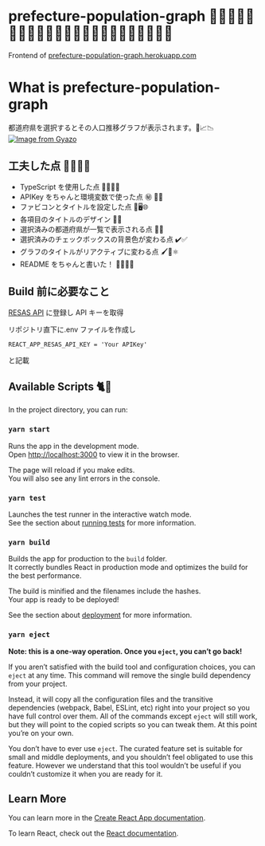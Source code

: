 # prefecture-population-graph 🗾👶🏻👩🏻🧑🏻🧑🏻‍🦳👱🏼👱🏽‍♀️👩🏾🧒🏻🧓🏼🥷🏻

Frontend of [prefecture-population-graph.herokuapp.com](https://prefecture-population-graph.herokuapp.com/)

# What is prefecture-population-graph

都道府県を選択するとその人口推移グラフが表示されます。🗾📈📉
[![Image from Gyazo](https://i.gyazo.com/22ff62bafe07399a47734bc8c1e1f83f.gif)](https://prefecture-population-graph.herokuapp.com/)

## 工夫した点 💪🏻🥺💮

- TypeScript を使用した点 👏🏻😣🌀
- APIKey をちゃんと環境変数で使った点 ㊙️ 🔐💮
- ファビコンとタイトルを設定した点 🗾🖥🌐
- 各項目のタイトルのデザイン 📰💕
- 選択済みの都道府県が一覧で表示される点 📝🗾
- 選択済みのチェックボックスの背景色が変わる点 ✔️✅
- グラフのタイトルがリアクティブに変わる点 🖌🤔⚛️
- README をちゃんと書いた！ 📝😭💦💮

## Build 前に必要なこと

[RESAS API](https://opendata.resas-portal.go.jp/) に登録し API キーを取得

リポジトリ直下に.env ファイルを作成し

```
REACT_APP_RESAS_API_KEY = 'Your APIKey'
```

と記載

## Available Scripts 🐈🐾

In the project directory, you can run:

### `yarn start`

Runs the app in the development mode.\
Open [http://localhost:3000](http://localhost:3000) to view it in the browser.

The page will reload if you make edits.\
You will also see any lint errors in the console.

### `yarn test`

Launches the test runner in the interactive watch mode.\
See the section about [running tests](https://facebook.github.io/create-react-app/docs/running-tests) for more information.

### `yarn build`

Builds the app for production to the `build` folder.\
It correctly bundles React in production mode and optimizes the build for the best performance.

The build is minified and the filenames include the hashes.\
Your app is ready to be deployed!

See the section about [deployment](https://facebook.github.io/create-react-app/docs/deployment) for more information.

### `yarn eject`

**Note: this is a one-way operation. Once you `eject`, you can’t go back!**

If you aren’t satisfied with the build tool and configuration choices, you can `eject` at any time. This command will remove the single build dependency from your project.

Instead, it will copy all the configuration files and the transitive dependencies (webpack, Babel, ESLint, etc) right into your project so you have full control over them. All of the commands except `eject` will still work, but they will point to the copied scripts so you can tweak them. At this point you’re on your own.

You don’t have to ever use `eject`. The curated feature set is suitable for small and middle deployments, and you shouldn’t feel obligated to use this feature. However we understand that this tool wouldn’t be useful if you couldn’t customize it when you are ready for it.

## Learn More

You can learn more in the [Create React App documentation](https://facebook.github.io/create-react-app/docs/getting-started).

To learn React, check out the [React documentation](https://reactjs.org/).

